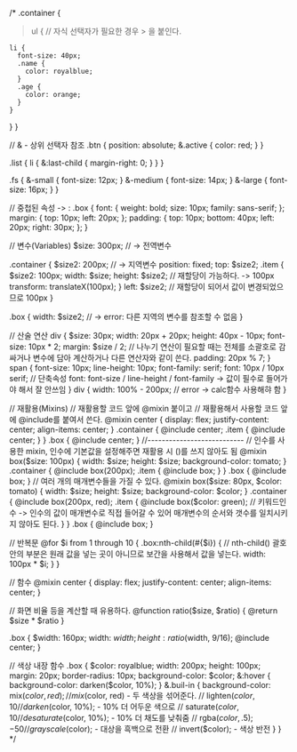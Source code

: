 /\*
.container {

> ul { // 자식 선택자가 필요한 경우 > 을 붙인다.

    li {
      font-size: 40px;
      .name {
        color: royalblue;
      }
      .age {
        color: orange;
      }
    }

}
}

// & - 상위 선택자 참조
.btn {
position: absolute;
&.active {
color: red;
}
}

.list {
li {
&:last-child {
margin-right: 0;
}
}
}

.fs {
&-small { font-size: 12px; }
&-medium { font-size: 14px; }
&-large { font-size: 16px; }
}

// 중첩된 속성 -> :
.box {
font: {
weight: bold;
size: 10px;
family: sans-serif;
};
margin: {
top: 10px;
left: 20px;
};
padding: {
top: 10px;
bottom: 40px;
left: 20px;
right: 30px;
};
}

// 변수(Variables)
$size: 300px; // -> 전역변수

.container {
$size2: 200px; // -> 지역변수
position: fixed;
top: $size2;
.item {
$size2: 100px;
width: $size;
height: $size2; // 재할당이 가능하다. -> 100px
transform: translateX(100px);
}
left: $size2; // 재할당이 되어서 값이 변경되었으므로 100px
}

.box {
width: $size2; // -> error: 다른 지역의 변수를 참조할 수 없음
}

// 산술 연산
div {
$size: 30px;
width: 20px + 20px;
height: 40px - 10px;
font-size: 10px \* 2;
margin: $size / 2; // 나누기 연산이 필요할 때는 전체를 소괄호로 감싸거나 변수에 담아 계산하거나 다른 연산자와 같이 쓴다.
padding: 20px % 7;
}
span {
font-size: 10px;
line-height: 10px;
font-family: serif;
font: 10px / 10px serif; // 단축속성 font: font-size / line-height / font-family -> 값이 필수로 들어가야 해서 잘 안쓰임
}
div {
width: 100% - 200px; // error -> calc함수 사용해햐 함
}

// 재활용(Mixins)
// 재활용할 코드 앞에 @mixin 붙이고
// 재활용해서 사용할 코드 앞에 @include를 붙여서 쓴다.
@mixin center {
display: flex;
justify-content: center;
align-items: center;
}
.container {
@include center;
.item {
@include center;
}
}
.box {
@include center;
}
//---------------------------
// 인수를 사용한 mixin, 인수에 기본값을 설정해주면 재활용 시 ()를 쓰지 않아도 됨
@mixin box($size: 100px) {
  width: $size;
  height: $size;
  background-color: tomato;
}
.container {
  @include box(200px);
  .item {
    @include box;
  }
}
.box {
  @include box;
}
// 여러 개의 매개변수들을 가질 수 있다.
@mixin box($size: 80px, $color: tomato) {
  width: $size;
  height: $size;
  background-color: $color;
}
.container {
  @include box(200px, red);
  .item {
    @include box($color: green); // 키워드인수 -> 인수의 값이 매개변수로 직접 들어갈 수 있어 매개변수의 순서와 갯수를 일치시키지 않아도 된다.
}
}
.box {
@include box;
}

// 반복문
@for $i from 1 through 10 {
  .box:nth-child(#{$i}) { // nth-child() 괄호 안의 부분은 원래 값을 넣는 곳이 아니므로 보간을 사용해서 값을 넣는다.
width: 100px \* $i;
}
}

// 함수
@mixin center {
display: flex;
justify-content: center;
align-items: center;
}

// 화면 비율 등을 계산할 때 유용하다.
@function ratio($size, $ratio) {
@return $size \* $ratio
}

.box {
$width: 160px;
  width: $width;
  height: ratio($width, 9/16);
@include center;
}

// 색상 내장 함수
.box {
$color: royalblue;
  width: 200px;
  height: 100px;
  margin: 20px;
  border-radius: 10px;
  background-color: $color;
  &:hover {
    background-color: darken($color, 10%);
}
&.buil-in {
background-color: mix($color, red); // mix($color, red) - 두 색상을 섞어준다.
// lighten($color, 10%); - 10% 더 밝은 색으로
                                          // darken($color, 10%); - 10% 더 어두운 색으로
// saturate($color, 10%); - 10% 더 채도를 올려줌
                                          // desaturate($color, 10%); - 10% 더 채도를 낮춰줌
// rgba($color, .5); - 50%의 투명도를 가짐
                                          // grayscale($color); - 대상을 흑백으로 전환
// invert($color); - 색상 반전
}
}
\*/
